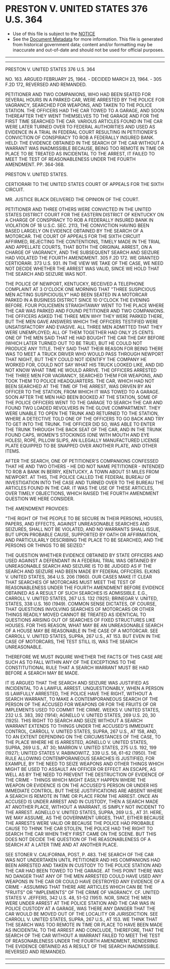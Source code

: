 ---
---

# PRESTON V. UNITED STATES 376 U.S. 364

* Use of this file is subject to the [NOTICE](https://github.com/publicdocs/notice/blob/master/NOTICE)
* See the [Document Metadata](../../../) for more information.
  This file is generated from historical government data; content and/or formatting may be inaccurate and out-of-date and should not be used for official purposes.

----------
----------

PRESTON V. UNITED STATES 376 U.S. 364

NO. 163.  ARGUED FEBRUARY 25, 1964.  - DECIDED MARCH 23, 1964.  - 305 F.2D 172, REVERSED AND REMANDED.

PETITIONER AND TWO COMPANIONS, WHO HAD BEEN SEATED FOR SEVERAL HOURS IN A PARKED CAR, WERE ARRESTED BY THE POLICE FOR VAGRANCY, SEARCHED FOR WEAPONS, AND TAKEN TO THE POLICE STATION.  THE OFFICERS HAD THE CAR TOWED TO A GARAGE, AND SOON THEREAFTER THEY WENT THEMSELVES TO THE GARAGE AND FOR THE FIRST TIME SEARCHED THE CAR.  VARIOUS ARTICLES FOUND IN THE CAR WERE LATER TURNED OVER TO FEDERAL AUTHORITIES AND USED AS EVIDENCE IN A TRIAL IN FEDERAL COURT RESULTING IN PETITIONER'S CONVICTION OF CONSPIRACY TO ROB A FEDERALLY INSURED BANK.  HELD:  THE EVIDENCE OBTAINED IN THE SEARCH OF THE CAR WITHOUT A WARRANT WAS INADMISSIBLE BECAUSE, BEING TOO REMOTE IN TIME OR PLACE TO BE TREATED AS INCIDENTAL TO THE ARREST, IT FAILED TO MEET THE TEST OF REASONABLENESS UNDER THE FOURTH AMENDMENT.  PP. 364-368.

PRESTON V. UNITED STATES.

CERTIORARI TO THE UNITED STATES COURT OF APPEALS FOR THE SIXTH CIRCUIT.

MR. JUSTICE BLACK DELIVERED THE OPINION OF THE COURT.

PETITIONER AND THREE OTHERS WERE CONVICTED IN THE UNITED STATES DISTRICT COURT FOR THE EASTERN DISTRICT OF KENTUCKY ON A CHARGE OF CONSPIRACY TO ROB A FEDERALLY INSURED BANK IN VIOLATION OF 18 U.S.C. SEC. 2113, THE CONVICTION HAVING BEEN BASED LARGELY ON EVIDENCE OBTAINED BY THE SEARCH OF A MOTORCAR.  THE COURT OF APPEALS FOR THE SIXTH CIRCUIT AFFIRMED, REJECTING THE CONTENTIONS, TIMELY MADE IN THE TRIAL AND APPELLATE COURTS, THAT BOTH THE ORIGINAL ARREST, ON A CHARGE OF VAGRANCY, AND THE SUBSEQUENT SEARCH AND SEIZURE HAD VIOLATED THE FOURTH AMENDMENT.  305 F.2D 172.  WE GRANTED CERTIORARI.  373 U.S. 931.  IN THE VIEW WE TAKE OF THE CASE, WE NEED NOT DECIDE WHETHER THE ARREST WAS VALID, SINCE WE HOLD THAT THE SEARCH AND SEIZURE WAS NOT.

THE POLICE OF NEWPORT, KENTUCKY, RECEIVED A TELEPHONE COMPLAINT AT 3 O'CLOCK ONE MORNING THAT "THREE SUSPICIOUS MEN ACTING SUSPICIOUSLY" HAD BEEN SEATED IN A MOTORCAR PARKED IN A BUSINESS DISTRICT SINCE 10 O'CLOCK THE EVENING BEFORE.  FOUR POLICEMEN STRAIGHTAWAY WENT TO THE PLACE WHERE THE CAR WAS PARKED AND FOUND PETITIONER AND TWO COMPANIONS.  THE OFFICERS ASKED THE THREE MEN WHY THEY WERE PARKED THERE, BUT THE MEN GAVE ANSWERS WHICH THE OFFICERS TESTIFIED WERE UNSATISFACTORY AND EVASIVE.  ALL THREE MEN ADMITTED THAT THEY WERE UNEMPLOYED; ALL OF THEM TOGETHER HAD ONLY 25 CENTS.  ONE OF THE MEN SAID THAT HE HAD BOUGHT THE CAR THE DAY BEFORE (WHICH LATER TURNED OUT TO BE TRUE), BUT HE COULD NOT PRODUCE ANY TITLE.  THEY SAID THAT THEIR REASON FOR BEING THERE WAS TO MEET A TRUCK DRIVER WHO WOULD PASS THROUGH NEWPORT THAT NIGHT, BUT THEY COULD NOT IDENTIFY THE COMPANY HE WORKED FOR, COULD NOT SAY WHAT HIS TRUCK LOOKED LIKE, AND DID NOT KNOW WHAT TIME HE WOULD ARRIVE.  THE OFFICERS ARRESTED THE THREE MEN FOR VAGRANCY, SEARCHED THEM FOR WEAPONS, AND TOOK THEM TO POLICE HEADQUARTERS.  THE CAR, WHICH HAD NOT BEEN SEARCHED AT THE TIME OF THE ARREST, WAS DRIVEN BY AN OFFICER TO THE STATION, FROM WHICH IT WAS TOWED TO A GARAGE.  SOON AFTER THE MEN HAD BEEN BOOKED AT THE STATION, SOME OF THE POLICE OFFICERS WENT TO THE GARAGE TO SEARCH THE CAR AND FOUND TWO LOADED REVOLVERS IN THE GLOVE COMPARTMENT.  THEY WERE UNABLE TO OPEN THE TRUNK AND RETURNED TO THE STATION, WHERE A DETECTIVE TOLD ONE OF THE OFFICERS TO GO BACK AND TRY TO GET INTO THE TRUNK.  THE OFFICER DID SO, WAS ABLE TO ENTER THE TRUNK THROUGH THE BACK SEAT OF THE CAR, AND IN THE TRUNK FOUND CAPS, WOMEN'S STOCKINGS (ONE WITH MOUTH AND EYE HOLES), ROPE, PILLOW SLIPS, AN ILLEGALLY MANUFACTURED LICENSE PLATE EQUIPPED TO BE SNAPPED OVER ANOTHER PLATE, AND OTHER ITEMS.

AFTER THE SEARCH, ONE OF PETITIONER'S COMPANIONS CONFESSED THAT HE AND TWO OTHERS - HE DID NOT NAME PETITIONER - INTENDED TO ROB A BANK IN BERRY, KENTUCKY, A TOWN ABOUT 51 MILES FROM NEWPORT.  AT THIS, THE POLICE CALLED THE FEDERAL BUREAU OF INVESTIGATION INTO THE CASE AND TURNED OVER TO THE BUREAU THE ARTICLES FOUND IN THE CAR.  IT WAS THE USE OF THESE ARTICLES, OVER TIMELY OBJECTIONS, WHICH RAISED THE FOURTH AMENDMENT QUESTION WE HERE CONSIDER.

THE AMENDMENT PROVIDES:

"THE RIGHT OF THE PEOPLE TO BE SECURE IN THEIR PERSONS, HOUSES, PAPERS, AND EFFECTS, AGAINST UNREASONABLE SEARCHES AND SEIZURES, SHALL NOT BE VIOLATED, AND NO WARRANTS SHALL ISSUE, BUT UPON PROBABLE CAUSE, SUPPORTED BY OATH OR AFFIRMATION, AND PARTICULARLY DESCRIBING THE PLACE TO BE SEARCHED, AND THE PERSONS OR THINGS TO BE SEIZED."

THE QUESTION WHETHER EVIDENCE OBTAINED BY STATE OFFICERS AND USED AGAINST A DEFENDANT IN A FEDERAL TRIAL WAS OBTAINED BY UNREASONABLE SEARCH AND SEIZURE IS TO BE JUDGED AS IF THE SEARCH AND SEIZURE HAD BEEN MADE BY FEDERAL OFFICERS.  ELKINS V. UNITED STATES, 364 U.S. 206 (1960).  OUR CASES MAKE IT CLEAR THAT SEARCHES OF MOTORCARS MUST MEET THE TEST OF REASONABLENESS UNDER THE FOURTH AMENDMENT BEFORE EVIDENCE OBTAINED AS A RESULT OF SUCH SEARCHES IS ADMISSIBLE.  E.G., CARROLL V. UNITED STATES, 267 U.S. 132 (1925); BRINEGAR V. UNITED, STATES, 338 U.S. 160 (1949).  COMMON SENSE DICTATES, OF COURSE, THAT QUESTIONS INVOLVING SEARCHES OF MOTORCARS OR OTHER THINGS READILY MOVED CANNOT BE TREATED AS IDENTICAL TO QUESTIONS ARISING OUT OF SEARCHES OF FIXED STRUCTURES LIKE HOUSES.   FOR THIS REASON, WHAT MAY BE AN UNREASONABLE SEARCH OF A HOUSE MAY BE REASONABLE IN THE CASE OF A MOTORCAR.  SEE CARROLL V. UNITED STATES, SUPRA, 267 U.S., AT 153.  BUT EVEN IN THE CASE OF MOTORCARS, THE TEST STILL IS, WAS THE SEARCH UNREASONABLE.

THEREFORE WE MUST INQUIRE WHETHER THE FACTS OF THIS CASE ARE SUCH AS TO FALL WITHIN ANY OF THE EXCEPTIONS TO THE CONSTITUTIONAL RULE THAT A SEARCH WARRANT MUST BE HAD BEFORE A SEARCH MAY BE MADE.

IT IS ARGUED THAT THE SEARCH AND SEIZURE WAS JUSTIFIED AS INCIDENTAL TO A LAWFUL ARREST.  UNQUESTIONABLY, WHEN A PERSON IS LAWFULLY ARRESTED, THE POLICE HAVE THE RIGHT, WITHOUT A SEARCH WARRANT, TO MAKE A CONTEMPORANEOUS SEARCH OF THE PERSON OF THE ACCUSED FOR WEAPONS OR FOR THE FRUITS OF OR IMPLEMENTS USED TO COMMIT THE CRIME.  WEEKS V. UNITED STATES, 232 U.S. 383, 392 (1914); AGNELLO V. UNITED STATES, 269 U.S. 20, 30 (1925).  THIS RIGHT TO SEARCH AND SEIZE WITHOUT A SEARCH WARRANT EXTENDS TO THINGS UNDER THE ACCUSED'S IMMEDIATE CONTROL, CARROLL V. UNITED STATES, SUPRA, 267 U.S., AT 158, AND, TO AN EXTENT DEPENDING ON THE CIRCUMSTANCES OF THE CASE, TO THE PLACE WHERE HE IS ARRESTED, AGNELLO V. UNITED STATES, SUPRA, 269 U.S., AT 30; MARRON V. UNITED STATES, 275 U.S. 192, 199 (1927); UNITED STATES V. RABINOWITZ, 339 U.S. 56, 61-62 (1950).  THE RULE ALLOWING CONTEMPORANEOUS SEARCHES IS JUSTIFIED, FOR EXAMPLE, BY THE NEED TO SEIZE WEAPONS AND OTHER THINGS WHICH MIGHT BE USED TO ASSAULT AN OFFICER OR EFFECT AN ESCAPE, AS WELL AS BY THE NEED TO PREVENT THE DESTRUCTION OF EVIDENCE OF THE CRIME - THINGS WHICH MIGHT EASILY HAPPEN WHERE THE WEAPON OR EVIDENCE IS ON THE ACCUSED'S PERSON OR UNDER HIS IMMEDIATE CONTROL.  BUT THESE JUSTIFICATIONS ARE ABSENT WHERE A SEARCH IS REMOTE IN TIME OR PLACE FROM THE ARREST.  ONCE AN ACCUSED IS UNDER ARREST AND IN CUSTODY, THEN A SEARCH MADE AT ANOTHER PLACE, WITHOUT A WARRANT, IS SIMPLY NOT INCIDENT TO THE ARREST.  AGNELLO V. UNITED STATES, SUPRA, 269 U.S., AT 31.  HERE, WE MAY ASSUME, AS THE GOVERNMENT URGES, THAT, EITHER BECAUSE THE ARRESTS WERE VALID OR BECAUSE THE POLICE HAD PROBABLE CAUSE TO THINK THE CAR STOLEN, THE POLICE HAD THE RIGHT TO SEARCH THE CAR WHEN THEY FIRST CAME ON THE SCENE.  BUT THIS DOES NOT DECIDE THE QUESTION OF THE REASONABLENESS OF A SEARCH AT A LATER TIME AND AT ANOTHER PLACE.

SEE STONER V. CALIFORNIA, POST, P. 483.  THE SEARCH OF THE CAR WAS NOT UNDERTAKEN UNTIL PETITIONER AND HIS COMPANIONS HAD BEEN ARRESTED AND TAKEN IN CUSTODY TO THE POLICE STATION AND THE CAR HAD BEEN TOWED TO THE GARAGE.  AT THIS POINT THERE WAS NO DANGER THAT ANY OF THE MEN ARRESTED COULD HAVE USED ANY WEAPONS IN THE CAR OR COULD HAVE DESTROYED ANY EVIDENCE OF A CRIME - ASSUMING THAT THERE ARE ARTICLES WHICH CAN BE THE "FRUITS" OR "IMPLEMENTS" OF THE CRIME OF VAGRANCY.  CF. UNITED STATES V. JEFFERS, 342 U.S. 48, 51-52 (1951).  NOR, SINCE THE MEN WERE UNDER ARREST AT THE POLICE STATION AND THE CAR WAS IN POLICE CUSTODY AT A GARAGE, WAS THERE ANY DANGER THAT THE CAR WOULD BE MOVED OUT OF THE LOCALITY OR JURISDICTION.  SEE CARROLL V. UNITED STATES, SUPRA, 267 U.S., AT 153.  WE THINK THAT THE SEARCH WAS TOO REMOTE IN TIME OR PLACE TO HAVE BEEN MADE AS INCIDENTAL TO THE ARREST AND CONCLUDE, THEREFORE, THAT THE SEARCH OF THE CAR WITHOUT A WARRANT FAILED TO MEET THE TEST OF REASONABLENESS UNDER THE FOURTH AMENDMENT, RENDERING THE EVIDENCE OBTAINED AS A RESULT OF THE SEARCH INADMISSIBLE.  REVERSED AND REMANDED.


----------
----------

